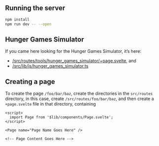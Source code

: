 ## Running the server
```bash
npm install
npm run dev -- --open
```

## Hunger Games Simulator
If you came here looking for the Hunger Games Simulator, it’s here:
- [/src/routes/tools/hunger_games_simulator/+page.svelte](/src/routes/tools/hunger_games_simulator/+page.svelte), and
- [/src/lib/js/hunger_games_simulator.ts](src/lib/js/hunger_games_simulator.ts)

## Creating a page
To create the page `/foo/bar/baz`, create the directories
in the `src/routes` directory, in this case, create `/src/routes/foo/bar/baz`, and then create a `+page.svelte`
file in that directory, containing
```sveltehtml
<script>
  import Page from '$lib/components/Page.svelte';
</script>

<Page name="Page Name Goes Here" />

<!-- Page Content Goes Here -->
``` 